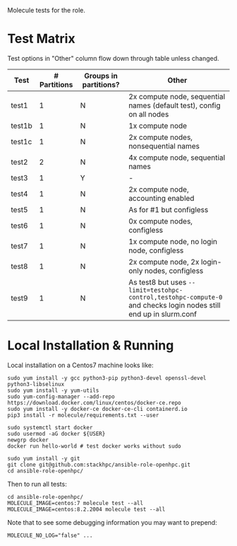 Molecule tests for the role.

# Test Matrix

Test options in "Other" column flow down through table unless changed.

Test   | # Partitions | Groups in partitions?   | Other
---    | ---          | ---                     | ---
test1  | 1            | N                       | 2x compute node, sequential names (default test), config on all nodes
test1b | 1            | N                       | 1x compute node
test1c | 1            | N                       | 2x compute nodes, nonsequential names
test2  | 2            | N                       | 4x compute node, sequential names
test3  | 1            | Y                       | -
test4  | 1            | N                       | 2x compute node, accounting enabled
test5  | 1            | N                       | As for #1 but configless
test6  | 1            | N                       | 0x compute nodes, configless
test7  | 1            | N                       | 1x compute node, no login node, configless
test8  | 1            | N                       | 2x compute node, 2x login-only nodes, configless
test9  | 1            | N                       | As test8 but uses `--limit=testohpc-control,testohpc-compute-0` and checks login nodes still end up in slurm.conf

# Local Installation & Running

Local installation on a Centos7 machine looks like:

    sudo yum install -y gcc python3-pip python3-devel openssl-devel python3-libselinux
    sudo yum install -y yum-utils
    sudo yum-config-manager --add-repo https://download.docker.com/linux/centos/docker-ce.repo
    sudo yum install -y docker-ce docker-ce-cli containerd.io
    pip3 install -r molecule/requirements.txt --user

    sudo systemctl start docker
    sudo usermod -aG docker ${USER}
    newgrp docker
    docker run hello-world # test docker works without sudo

    sudo yum install -y git
    git clone git@github.com:stackhpc/ansible-role-openhpc.git
    cd ansible-role-openhpc/

Then to run all tests:

    cd ansible-role-openhpc/
    MOLECULE_IMAGE=centos:7 molecule test --all
    MOLECULE_IMAGE=centos:8.2.2004 molecule test --all

Note that to see some debugging information you may want to prepend:

    MOLECULE_NO_LOG="false" ...
